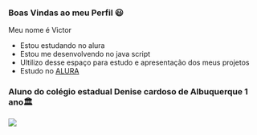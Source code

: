 ### Boas Vindas ao meu Perfil 😃

Meu nome é Victor

- Estou estudando no alura
- Estou me desenvolvendo no java script
- Ultilizo desse espaço para estudo e apresentação dos meus projetos
- Estudo no [ALURA](https://www.alura.com.br)
### Aluno do colégio estadual Denise cardoso de Albuquerque 1 ano🏛


![](https://tenor.com/pt-BR/view/lucylovescats-dinosaur-leaves-happy-autumn-gif-20500880)
